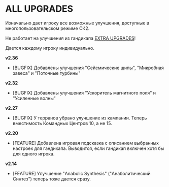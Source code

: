 # ALL UPGRADES

Изначально дает игроку все возможные улучшения, доступные в многопользовательском режиме СК2.

Не работает на улучшения из гандикапа [EXTRA UPGRADES](./extra-upgrades.md)!

Дается каждому игроку индивидуально.

**v2.36**

* [BUGFIX] Добавлены улучшения "Сейсмические шипы", "Микробная завеса" и "Поточные турбины"

**v2.32**

* [BUGFIX] Добавлены улучшения "Ускоритель магнитного поля" и "Усиленные волны"

**v2.27**

* [BUGFIX] У терранов убрано улучшение из кампании. Теперь вместимость Командных Центров 10, а не 15.

**v2.20**

* [FEATURE] Добавлена игровая подсказка с описанием выбранных настроек для гандикапа. Выводится, если гандикап включен хотя бы для одного игрока.

**v2.14**

* [FEATURE]	Улучшение "Anabolic Synthesis" ("Анаболитический Синтез") теперь тоже дается сразу.
